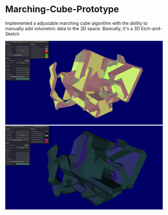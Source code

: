 # Marching-Cube-Prototype

Implemented a adjustable marching cube algorithm with the ability to manually add volumetric data to the 3D space.
Basically, it's a 3D Etch-and-Sketch

![Test Image 1](Screenshot1.png)
![Test Image 2](Screenshot2.png)